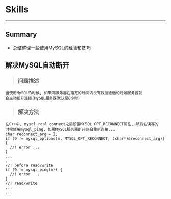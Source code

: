 # **Skills**
***


## **Summary**
 * 总结整理一些使用MySQL的经验和技巧




## **解决MySQL自动断开**
> ### **问题描述**
    当使用MySQL的时候, 如果同服务器在指定的时间内没有数据通信的时候服务器就
    会主动断开连接(MySQL服务器默认是8小时)
> ### **解决方法**
    在C++中, mysql_real_connect之后设置MYSQL_OPT_RECONNECT属性, 然后在读写的
    时候使用mysql_ping, 如果MySQL服务器断开则会重新连接...
    char reconnect_arg = 1;
    if (0 != mysql_options(m, MYSQL_OPT_RECONNECT, (char*)&reconnect_arg)) {
      //! error ...
    }
    ...
    ...
    //! before read/write
    if (0 != mysql_ping(m)) {
      //! error ...
    }
    //! read/write
    ...
    ...
    
